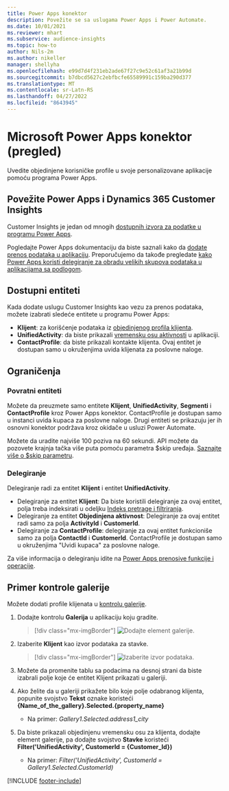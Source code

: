 ```yaml
---
title: Power Apps konektor
description: Povežite se sa uslugama Power Apps i Power Automate.
ms.date: 10/01/2021
ms.reviewer: mhart
ms.subservice: audience-insights
ms.topic: how-to
author: Nils-2m
ms.author: nikeller
manager: shellyha
ms.openlocfilehash: e99d7d4f231eb2ade67f27c9e52c61af3a21b99d
ms.sourcegitcommit: b7dbcd5627c2ebfbcfe65589991c159ba290d377
ms.translationtype: MT
ms.contentlocale: sr-Latn-RS
ms.lasthandoff: 04/27/2022
ms.locfileid: "8643945"
---
```

# <a name="microsoft-power-apps-connector-preview"></a>Microsoft Power Apps konektor (pregled)

Uvedite objedinjene korisničke profile u svoje personalizovane aplikacije pomoću programa Power Apps.

## <a name="connect-power-apps-and-dynamics-365-customer-insights"></a>Povežite Power Apps i Dynamics 365 Customer Insights

Customer Insights je jedan od mnogih [dostupnih izvora za podatke u programu Power Apps](/powerapps/maker/canvas-apps/working-with-data-sources).

Pogledajte Power Apps dokumentaciju da biste saznali kako da [dodate prenos podataka u aplikaciju](/powerapps/maker/canvas-apps/add-data-connection). Preporučujemo da takođe pregledate [kako Power Apps koristi delegiranje za obradu velikih skupova podataka u aplikacijama sa podlogom](/powerapps/maker/canvas-apps/delegation-overview).

## <a name="available-entities"></a>Dostupni entiteti

Kada dodate uslugu Customer Insights kao vezu za prenos podataka, možete izabrati sledeće entitete u programu Power Apps:

- **Klijent**: za korišćenje podataka iz [objedinjenog profila klijenta](customer-profiles.md).
- **UnifiedActivity**: da biste prikazali [vremensku osu aktivnosti](activities.md) u aplikaciji.
- **ContactProfile**: da biste prikazali kontakte klijenta. Ovaj entitet je dostupan samo u okruženjima uvida klijenata za poslovne naloge.

## <a name="limitations"></a>Ograničenja

### <a name="retrievable-entities"></a>Povratni entiteti

Možete da preuzmete samo entitete **Klijent**, **UnifiedActivity**, **Segmenti** i **ContactProfile** kroz Power Apps konektor. ContactProfile je dostupan samo u instanci uvida kupaca za poslovne naloge. Drugi entiteti se prikazuju jer ih osnovni konektor podržava kroz okidače u usluzi Power Automate.

Možete da uradite najviše 100 poziva na 60 sekundi. API možete da pozovete krajnja tačka više puta pomoću parametra $skip uređaja. [Saznajte više o $skip parametru](/connectors/customerinsights/#get-items-from-an-entity).

### <a name="delegation"></a>Delegiranje

Delegiranje radi za entitet **Klijent** i entitet **UnifiedActivity**. 

- Delegiranje za entitet **Klijent**: Da biste koristili delegiranje za ovaj entitet, polja treba indeksirati u odeljku [Indeks pretrage i filtriranja](search-filter-index.md).  
- Delegiranje za entitet **Objedinjena aktivnost**: Delegiranje za ovaj entitet radi samo za polja **ActivityId** i **CustomerId**.  
- Delegiranje za **ContactProfile**: delegiranje za ovaj entitet funkcioniše samo za polja **ContactId** i **CustomerId**. ContactProfile je dostupan samo u okruženjima "Uvidi kupaca" za poslovne naloge.

Za više informacija o delegiranju idite na [Power Apps prenosive funkcije i operacije](/powerapps/maker/canvas-apps/delegation-overview). 

## <a name="example-gallery-control"></a>Primer kontrole galerije

Možete dodati profile klijenata u [kontrolu galerije](/powerapps/maker/canvas-apps/add-gallery).

1. Dodajte kontrolu **Galerija** u aplikaciju koju gradite.

    > [!div class="mx-imgBorder"]
    > ![Dodajte element galerije.](media/connector-powerapps9.png "Dodajte element galerije.")

2. Izaberite **Klijent** kao izvor podataka za stavke.

    > [!div class="mx-imgBorder"]
    > ![Izaberite izvor podataka.](media/choose-datasource-powerapps.png "Izaberite izvor podataka.")

3. Možete da promenite tablu sa podacima na desnoj strani da biste izabrali polje koje će entitet Klijent prikazati u galeriji.

4. Ako želite da u galeriji prikažete bilo koje polje odabranog klijenta, popunite svojstvo **Tekst** oznake koristeći **{Name_of_the_gallery}.Selected.{property_name}**  
    - Na primer: _Gallery1.Selected.address1_city_

5. Da biste prikazali objedinjenu vremensku osu za klijenta, dodajte element galerije, pa dodajte svojstvo **Stavke** koristeći **Filter('UnifiedActivity', CustomerId = {Customer_Id})**  
    - Na primer: _Filter('UnifiedActivity', CustomerId = Gallery1.Selected.CustomerId)_


[!INCLUDE [footer-include](includes/footer-banner.md)]
